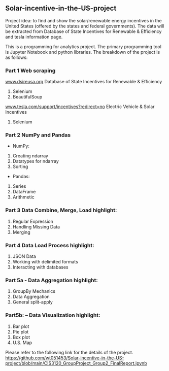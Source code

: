 ## Solar-incentive-in-the-US-project

Project idea: to find and show the solar/renewable energy incentives in the United States (offered by the states and federal governments). The data will be extracted from Database of State Incentives for Renewable & Efficiency and tesla information page. <br/>

This is a programming for analytics project. The primary programming tool is Jupyter Notebook and python libraries. The breakdown of the project is as follows: <br/>

### Part 1 Web scraping
www.dsireusa.org Database of State Incentives for Renewable & Efficiency <br/>
1. Selenium 
2. BeautifulSoup <br/>

www.tesla.com/support/incentives?redirect=no Electric Vehicle & Solar Incentives <br/>
1. Selenium

### Part 2 NumPy and Pandas
- NumPy: 
1. Creating ndarray 
2. Datatypes for ndarray 
3. Sorting
- Pandas: 
1. Series 
2. DataFrame 
3. Arithmetic

### Part 3 Data Combine, Merge, Load highlight:
1. Regular Expression 
2. Handling Missing Data 
3. Merging

### Part 4 Data Load Process highlight:
1. JSON Data 
2. Working with delimited formats 
3. Interacting with databases

### Part 5a - Data Aggregation highlight:
1. GroupBy Mechanics 
2. Data Aggregation 
3. General split-apply

### Part5b: – Data Visualization highlight:
1. Bar plot 
2. Pie plot 
3. Box plot 
4. U.S. Map

Please refer to the following link for the details of the project.
https://github.com/wt051453/Solar-incentive-in-the-US-project/blob/main/CIS3120_GroupProject_Group2_FinalReport.ipynb
